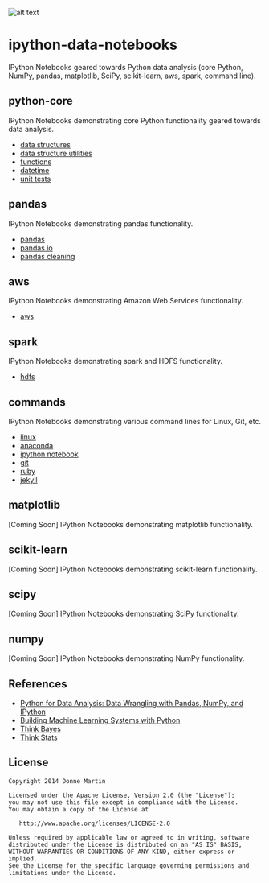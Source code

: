 ![alt text](http://i2.wp.com/donnemartin.com/wp-content/uploads/2015/02/ipython_notebook_cover2-e1425213196820.png)

# ipython-data-notebooks
IPython Notebooks geared towards Python data analysis (core Python, NumPy, pandas, matplotlib, SciPy, scikit-learn, aws, spark, command line).

## python-core

IPython Notebooks demonstrating core Python functionality geared towards data analysis.

* [data structures](http://nbviewer.ipython.org/github/donnemartin/ipython-data-notebooks/blob/master/python-core/structs.ipynb)
* [data structure utilities](http://nbviewer.ipython.org/github/donnemartin/ipython-data-notebooks/blob/master/python-core/structs_utils.ipynb)
* [functions](http://nbviewer.ipython.org/github/donnemartin/ipython-data-notebooks/blob/master/python-core/functions.ipynb)
* [datetime](http://nbviewer.ipython.org/github/donnemartin/ipython-data-notebooks/blob/master/python-core/datetime.ipynb)
* [unit tests](http://nbviewer.ipython.org/github/donnemartin/ipython-data-notebooks/blob/master/python-core/unit_tests.ipynb)

## pandas

IPython Notebooks demonstrating pandas functionality.

* [pandas](http://nbviewer.ipython.org/github/donnemartin/ipython-data-notebooks/blob/master/pandas/pandas.ipynb)
* [pandas io](http://nbviewer.ipython.org/github/donnemartin/ipython-data-notebooks/blob/master/pandas/pandas_io.ipynb)
* [pandas cleaning](http://nbviewer.ipython.org/github/donnemartin/ipython-data-notebooks/blob/master/pandas/pandas_clean.ipynb)

## aws

IPython Notebooks demonstrating Amazon Web Services functionality.

* [aws](http://nbviewer.ipython.org/github/donnemartin/ipython-data-notebooks/blob/master/aws/aws.ipynb)

## spark

IPython Notebooks demonstrating spark and HDFS functionality.

* [hdfs](http://nbviewer.ipython.org/github/donnemartin/ipython-data-notebooks/blob/master/spark/hdfs.ipynb)

## commands

IPython Notebooks demonstrating various command lines for Linux, Git, etc.

* [linux](http://nbviewer.ipython.org/github/donnemartin/ipython-data-notebooks/blob/master/commands/linux.ipynb)
* [anaconda](http://nbviewer.ipython.org/github/donnemartin/ipython-data-notebooks/blob/master/commands/misc.ipynb#anaconda)
* [ipython notebook](http://nbviewer.ipython.org/github/donnemartin/ipython-data-notebooks/blob/master/commands/misc.ipynb#ipython-notebook)
* [git](http://nbviewer.ipython.org/github/donnemartin/ipython-data-notebooks/blob/master/commands/misc.ipynb#git)
* [ruby](http://nbviewer.ipython.org/github/donnemartin/ipython-data-notebooks/blob/master/commands/misc.ipynb#ruby)
* [jekyll](http://nbviewer.ipython.org/github/donnemartin/ipython-data-notebooks/blob/master/commands/misc.ipynb#jekyll)

## matplotlib

[Coming Soon] IPython Notebooks demonstrating matplotlib functionality.

## scikit-learn

[Coming Soon] IPython Notebooks demonstrating scikit-learn functionality.

## scipy

[Coming Soon] IPython Notebooks demonstrating SciPy functionality.

## numpy

[Coming Soon] IPython Notebooks demonstrating NumPy functionality.

## References

* [Python for Data Analysis: Data Wrangling with Pandas, NumPy, and IPython](http://www.amazon.com/Python-Data-Analysis-Wrangling-IPython/dp/1449319793)
* [Building Machine Learning Systems with Python](http://www.amazon.com/Building-Machine-Learning-Systems-Python/dp/1782161406)
* [Think Bayes](http://www.amazon.com/Think-Bayes-Allen-B-Downey/dp/1449370780)
* [Think Stats](http://www.amazon.com/Think-Stats-Allen-B-Downey/dp/1449307116)

## License

    Copyright 2014 Donne Martin

    Licensed under the Apache License, Version 2.0 (the "License");
    you may not use this file except in compliance with the License.
    You may obtain a copy of the License at

       http://www.apache.org/licenses/LICENSE-2.0

    Unless required by applicable law or agreed to in writing, software
    distributed under the License is distributed on an "AS IS" BASIS,
    WITHOUT WARRANTIES OR CONDITIONS OF ANY KIND, either express or implied.
    See the License for the specific language governing permissions and
    limitations under the License.
